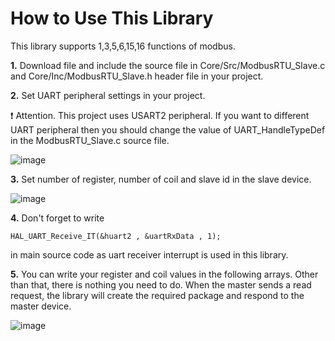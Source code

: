 # How to Use This Library

This library supports 1,3,5,6,15,16 functions of modbus. 

**1.** Download file and include the source file in Core/Src/ModbusRTU_Slave.c and Core/Inc/ModbusRTU_Slave.h header file in your project.

**2.** Set UART peripheral settings in your project. 

:exclamation: Attention. This project uses USART2 peripheral. If you want to different UART peripheral then you should change the value of UART_HandleTypeDef in the ModbusRTU_Slave.c source file.

![image](https://user-images.githubusercontent.com/64977597/155136571-725a783a-b87b-41aa-a6a8-f7af2c698c48.png)


**3.** Set number of register, number of coil and slave id in the slave device.

![image](https://user-images.githubusercontent.com/64977597/155137609-518863a6-ff9a-4240-b51a-944c7636bd23.png)

**4.** Don't forget to write 

`HAL_UART_Receive_IT(&huart2 , &uartRxData , 1);`

in main source code as uart receiver interrupt is used in this library. 

**5.** You can write your register and coil values in the following arrays. Other than that, there is nothing you need to do. When the master sends a read request, the library will create the required package and respond to the master device. 

![image](https://user-images.githubusercontent.com/64977597/155137841-c1aec211-3c1f-4c65-b783-ef37dc45d929.png)


